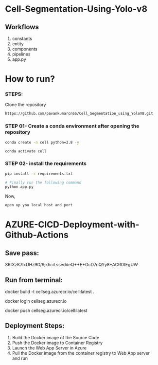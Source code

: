 # Cell-Segmentation-Using-Yolo-v8

## Workflows

1. constants
2. entity
3. components
4. pipelines
5. app.py


# How to run?
### STEPS:

Clone the repository

```bash
https://github.com/pavankumarcn66/Cell_Segmentation_using_YoloV8.git
```
### STEP 01- Create a conda environment after opening the repository

```bash
conda create -n cell python=3.8 -y
```

```bash
conda activate cell
```


### STEP 02- install the requirements
```bash
pip install -r requirements.txt
```


```bash
# Finally run the following command
python app.py
```

Now,
```bash
open up you local host and port
```


# AZURE-CICD-Deployment-with-Github-Actions

## Save pass:

S6tXzK7IxUHz9O/9jkhciLsseddeQ++E+OcD7nQYy8+ACRDtEgUW


## Run from terminal:

docker build -t cellseg.azurecr.io/cell:latest .

docker login cellseg.azurecr.io

docker push cellseg.azurecr.io/cell:latest


## Deployment Steps:

1. Build the Docker image of the Source Code
2. Push the Docker image to Container Registry
3. Launch the Web App Server in Azure 
4. Pull the Docker image from the container registry to Web App server and run 
